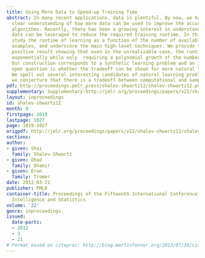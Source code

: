 ```yaml
---
title: Using More Data to Speed-up Training Time
abstract: In many recent applications, data is plentiful. By now, we have a rather
  clear understanding of how more data can be used to improve the accuracy of learning
  algorithms. Recently, there has been a growing interest in understanding how more
  data can be leveraged to reduce the required training runtime. In this paper, we
  study the runtime of learning as a function of the number of available training
  examples, and underscore the main high-level techniques. We provide the first formal
  positive result showing that even in the unrealizable case, the runtime can decrease
  exponentially while only  requiring a polynomial growth of the number of examples.
  Our construction corresponds to a synthetic learning problem and an interesting
  open question is whether the tradeoff can be shown for more natural learning problems.
  We spell out several interesting candidates of natural learning problems for which
  we conjecture that there is a tradeoff between computational and sample complexity.
pdf: http://proceedings.pmlr.press/shalev-shwartz12/shalev-shwartz12.pdf
supplementary: Supplementary:http://jmlr.org/proceedings/papers/v22/shalev-shwartz12/shalev-shwartz12Supple.pdf
layout: inproceedings
id: shalev-shwartz12
month: 0
firstpage: 1019
lastpage: 1027
page: 1019-1027
origpdf: http://jmlr.org/proceedings/papers/v22/shalev-shwartz12/shalev-shwartz12.pdf
sections: 
author:
- given: Shai
  family: Shalev-Shwartz
- given: Ohad
  family: Shamir
- given: Eran
  family: Tromer
date: 2012-03-21
publisher: PMLR
container-title: Proceedings of the Fifteenth International Conference on Artificial
  Intelligence and Statistics
volume: '22'
genre: inproceedings
issued:
  date-parts:
  - 2012
  - 3
  - 21
# Format based on citeproc: http://blog.martinfenner.org/2013/07/30/citeproc-yaml-for-bibliographies/
---
```

